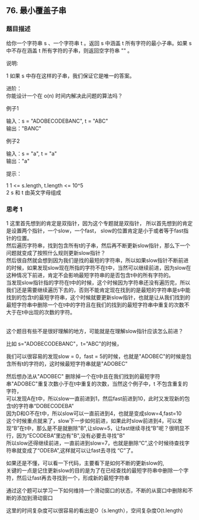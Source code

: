 ## 76. 最小覆盖子串

### 题目描述

给你一个字符串 s 、一个字符串 t 。返回 s 中涵盖 t 所有字符的最小子串。如果 s 中不存在涵盖 t 所有字符的子串，则返回空字符串 "" 。
<br/>

说明:<br/>

1 如果 s 中存在这样的子串，我们保证它是唯一的答案。<br/>

进阶：<br/>
你能设计一个在 o(n) 时间内解决此问题的算法吗？<br/>

例子1<br/>

输入：s = "ADOBECODEBANC", t = "ABC"
<br/>
输出："BANC"<br/>

例子2<br/>

输入：s = "a", t = "a"
<br/>
输出："a"<br/>



提示：<br/>

1 1 <= s.length, t.length <= 10^5<br/>
2 s 和 t 由英文字母组成<br/>



### 思考 1


1 这里首先想到的肯定是双指针，因为这个专题就是双指针， 所以首先想到的肯定是设置两个指针，一个slow，一个fast，
slow的位置肯定是小于或者等于fast指针的位置。<br/>
然后遍历字符串，找到包含所有t的子串，然后再不断更新slow指针，那么下一个问题就变成了按照什么规则更新slow指针？<br/>
然后很自然就会想到因为我们是找的最短的字符串，所以如果slow指针不断前进的时候，如果发现slow现在所指的字符不在t中，当然可以继续前进，因为slow在这种情况下前进，肯定不会影响最短字符串的是否包含t中的所有字符的。<br/>
当发现slow指针指的字符在t中的时候，这个时候因为字符串还没有遍历完，所以我们还是需要继续遍历下去的，否则不能肯定现在找到的是最短的字符串是s中能找到的包含t的最短字符串，这个时候就要更新slow指针，也就是让从我们找到的最短字符串中删除一个在t中的字符且在我们的找到的最短字符串中重复的次数不大于在t中出现的次数的字符。<br/>
<br/>

这个题目有些不是很好理解的地方，可能就是在理解slow指针应该怎么前进？<br/>

比如 s="ADOBECODEBANC"，t="ABC"的时候，<br/>

我们可以很容易的发现slow = 0，fast = 5的时候，也就是"ADOBEC"的时候是包含所有t的字符的，这时候最短字符串就是"ADOBEC"<br/>

然后想办法从"ADOBEC" 删除掉一个在t中且在我们找到的最短字符串"ADOBEC"重复次数小于在t中重复的次数，当然这个例子中，t 不包含重复的字符，<br/>
可以发现A在t中，所以slow一直前进到1，然后fast前进到10，此时又发现新的包含t的字符串“DOBECODEBA”<br/>
因为D和O不在t中，所以slow可以一直前进到4，也就是变成slow=4,fast=10<br/>
这个时候重点就来了，slow下一步如何前进，如果此时slow前进到4，可以发现“B”在t中，那么是不是就删除"B",让slow=5，让fast继续寻找“B”呢？很明显不行，因为“ECODEBA”里边有"B",没有必要去寻找"B"<br/>
所以slow还得继续前进，一直前进到slow=7，也就是删除“C”,这个时候待查找字符串就变成了“ODEBA”,这样就可以让fast去寻找 “C”了。

如果还是不懂，可以看一下代码，主要看下是如何不断的更新slow的,<br/>
关键的一点是记住更新slow的目的是为了在已经查找的最短字符串中删除一个字符，然后让fast再去寻找到一个，形成新的最短字符串<br/>

通过这个题可以学习一下如何维持一个滑动窗口的状态，不断的从窗口中删除和不断的添加到滑动窗口<br/>



这里的时间复杂度可以很容易的看出是O（s.length），空间复杂度O(t.length)








